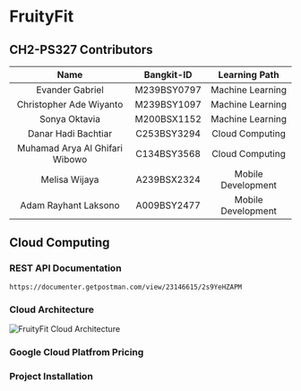 # FruityFit

## CH2-PS327 Contributors

| Name  | Bangkit-ID | Learning Path  | 
| :---: | :---: | :---: |
|  Evander Gabriel  | M239BSY0797  | Machine Learning  |
|  Christopher Ade Wiyanto  | M239BSY1097  | Machine Learning  |
|  Sonya Oktavia  | M200BSX1152  | Machine Learning  |
| Danar Hadi Bachtiar | C253BSY3294 | Cloud Computing |
| Muhamad Arya Al Ghifari Wibowo | C134BSY3568  | Cloud Computing |
| Melisa Wijaya | A239BSX2324 | Mobile Development |
| Adam Rayhant Laksono | A009BSY2477  | Mobile Development |

## Cloud Computing 

### REST API Documentation

```
https://documenter.getpostman.com/view/23146615/2s9YeHZAPM 
```

### Cloud Architecture

![FruityFit Cloud Architecture](https://github.com/FruityFit/Cloud-Computing/assets/44884504/2828fa75-8dd5-488e-a8cf-50488284c5eb)


### Google Cloud Platfrom Pricing

### Project Installation




